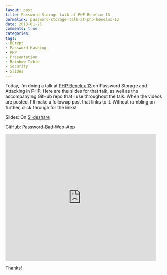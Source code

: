 ```yaml
---
layout: post
title: Password Storage talk at PHP Benelux 13
permalink: password-storage-talk-at-php-benelux-13
date: 2013-01-25
comments: true
categories:
tags:
- BCrypt
- Password-Hashing
- PHP
- Presentation
- Rainbow Table
- Security
- Slides
---
```


Today, I'm doing a talk at [PHP Benelux 13](http://conference.phpbenelux.eu/2013/) on Password Storage and Attacking in PHP. Here are the slides for that talk, as well as the accompanying GitHub repo that I use throughout the talk. When the videos are posted, I'll make a followup post that links to it. Without rambling on further, click through for the links!
<!--more-->
Slides: On [Slideshare](http://www.slideshare.net/ircmaxell/password-storage-and-attacking-in-php)

GitHub: [Password-Bad-Web-App](https://github.com/ircmaxell/password-bad-web-app)
<iframe frameborder="0" height="400" marginheight="0" marginwidth="0" scrolling="no" src="http://www.slideshare.net/slideshow/embed_code/16176699" width="476"></iframe>


Thanks!


